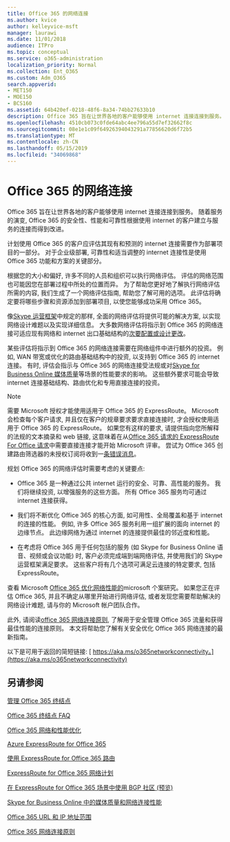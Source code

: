 ```yaml
---
title: Office 365 的网络连接
ms.author: kvice
author: kelleyvice-msft
manager: laurawi
ms.date: 11/01/2018
audience: ITPro
ms.topic: conceptual
ms.service: o365-administration
localization_priority: Normal
ms.collection: Ent_O365
ms.custom: Adm_O365
search.appverid:
- MET150
- MOE150
- BCS160
ms.assetid: 64b420ef-0218-48f6-8a34-74bb27633b10
description: Office 365 旨在让世界各地的客户能够使用 internet 连接连接到服务。 随着服务的演变, Office 365 的安全性、性能和可靠性根据使用 internet 的客户建立与服务的连接而得到改进。
ms.openlocfilehash: 4510cb073c0fde64abc4ee796a55d7ef32662f8c
ms.sourcegitcommit: 08e1e1c09f64926394043291a77856620d6f72b5
ms.translationtype: MT
ms.contentlocale: zh-CN
ms.lasthandoff: 05/15/2019
ms.locfileid: "34069868"
---
```

# <a name="network-connectivity-to-office-365"></a>Office 365 的网络连接

Office 365 旨在让世界各地的客户能够使用 internet 连接连接到服务。 随着服务的演变, Office 365 的安全性、性能和可靠性根据使用 internet 的客户建立与服务的连接而得到改进。
  
计划使用 Office 365 的客户应评估其现有和预测的 internet 连接需要作为部署项目的一部分。 对于企业级部署, 可靠性和适当调整的 internet 连接性是使用 Office 365 功能和方案的关键部分。
  
根据您的大小和偏好, 许多不同的人员和组织可以执行网络评估。 评估的网络范围也可能因您在部署过程中所处的位置而异。 为了帮助您更好地了解执行网络评估所需的内容, 我们生成了一个网络评估指南, 帮助您了解可用的选项。 此评估将确定要将哪些步骤和资源添加到部署项目, 以使您能够成功采用 Office 365。
  
像[Skype 运营框架](https://www.skypeoperationsframework.com/)中规定的那样, 全面的网络评估将提供可能的解决方案, 以实现网络设计难题以及实现详细信息。 大多数网络评估将指示到 Office 365 的网络连接可适应现有网络和 internet 出口基础结构的[次要配置或设计更改](https://aka.ms/manageo365endpoints)。

某些评估将指示到 Office 365 的网络连接需要在网络组件中进行额外的投资。 例如, WAN 带宽或优化的路由基础结构中的投资, 以支持到 Office 365 的 internet 连接。 有时, 评估会指示与 Office 365 的网络连接受法规或对[Skype for Business Online 媒体质量](https://support.office.com/article/Media-Quality-and-Network-Connectivity-Performance-in-Skype-for-Business-Online-5fe3e01b-34cf-44e0-b897-b0b2a83f0917)等场景的性能要求的影响。 这些额外要求可能会导致 internet 连接基础结构、路由优化和专用直接连接的投资。
  
> [!NOTE]
> 需要 Microsoft 授权才能使用适用于 Office 365 的 ExpressRoute。 Microsoft 会检查每个客户请求, 并且仅在客户的规章要求要求直接连接时, 才会授权使用适用于 Office 365 的 ExpressRoute。 如果您有这样的要求, 请提供指向您所解释的法规的文本摘录和 web 链接, 这意味着在从[Office 365 请求的 ExpressRoute For Office 请求](https://aka.ms/O365ERReview)中需要直接连接才能开始 Microsoft 评审。 尝试为 Office 365 创建路由筛选器的未授权订阅将收到一[条错误消息](https://support.microsoft.com/kb/3181709)。
  
规划 Office 365 的网络评估时需要考虑的关键要点:
  
- Office 365 是一种通过公共 internet 运行的安全、可靠、高性能的服务。 我们将继续投资, 以增强服务的这些方面。 所有 Office 365 服务均可通过 internet 连接获得。

- 我们将不断优化 Office 365 的核心方面, 如可用性、全局覆盖和基于 internet 的连接的性能。 例如, 许多 Office 365 服务利用一组扩展的面向 internet 的边缘节点。 此边缘网络为通过 internet 的连接提供最佳的邻近度和性能。

- 在考虑将 Office 365 用于任何包括的服务 (如 Skype for Business Online 语音、视频或会议功能) 时, 客户必须完成端到端网络评估, 并使用我们的 Skype 运营框架满足要求。 这些客户将有几个选项可满足云连接的特定要求, 包括 ExpressRoute。

查看 Microsoft [Office 365 优化网络性能的](https://msdn.microsoft.com/en-us/library/mt450488.aspx)microsoft 个案研究。 如果您正在评估 Office 365, 并且不确定从哪里开始进行网络评估, 或者发现您需要帮助解决的网络设计难题, 请与你的 Microsoft 帐户团队合作。
  
此外, 请阅读[office 365 网络连接原则](https://aka.ms/o365networkingprinciples), 了解用于安全管理 Office 365 流量和获得最佳性能的连接原则。 本文将帮助您了解有关安全优化 Office 365 网络连接的最新指南。
  
以下是可用于返回的简短链接: [ https://aka.ms/o365networkconnectivity。](https://aka.ms/o365networkconnectivity)
  
## <a name="see-also"></a>另请参阅

[管理 Office 365 终结点](https://support.office.com/article/99cab9d4-ef59-4207-9f2b-3728eb46bf9a)
  
[Office 365 终结点 FAQ](https://support.office.com/article/d4088321-1c89-4b96-9c99-54c75cae2e6d)
  
[Office 365 网络和性能优化](network-planning-and-performance.md)
  
[Azure ExpressRoute for Office 365](azure-expressroute.md)
  
[使用 ExpressRoute for Office 365 路由](routing-with-expressroute.md)
  
[ExpressRoute for Office 365 网络计划](network-planning-with-expressroute.md)
  
[在 ExpressRoute for Office 365 场景中使用 BGP 社区 (预览)](bgp-communities-in-expressroute.md)
  
[Skype for Business Online 中的媒体质量和网络连接性能](https://support.office.com/article/5fe3e01b-34cf-44e0-b897-b0b2a83f0917)
  
[Office 365 URL 和 IP 地址范围](https://support.office.com/article/8548a211-3fe7-47cb-abb1-355ea5aa88a2)
  
[Office 365 网络连接原则](https://aka.ms/o365networkingprinciples)
